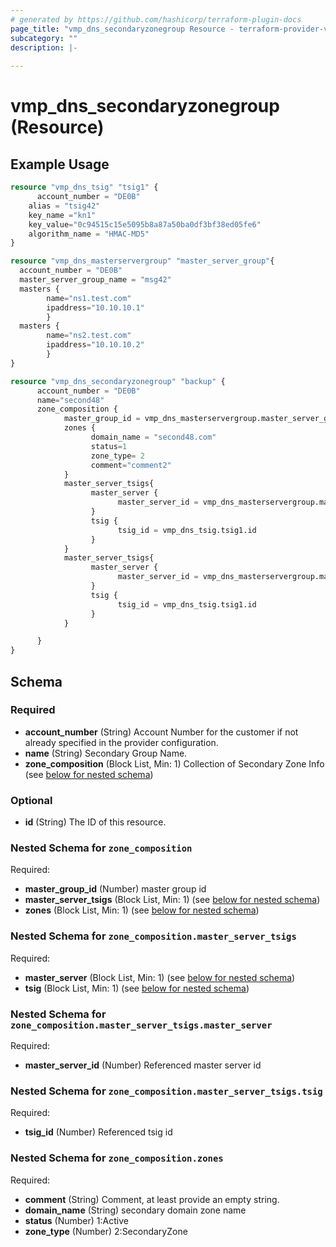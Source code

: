 ```yaml
---
# generated by https://github.com/hashicorp/terraform-plugin-docs
page_title: "vmp_dns_secondaryzonegroup Resource - terraform-provider-vmp"
subcategory: ""
description: |-
  
---
```


# vmp_dns_secondaryzonegroup (Resource)



## Example Usage

```terraform
resource "vmp_dns_tsig" "tsig1" {
      account_number = "DE0B"
	alias = "tsig42"
	key_name ="kn1"
	key_value="0c94515c15e5095b8a87a50ba0df3bf38ed05fe6"
	algorithm_name = "HMAC-MD5"
}

resource "vmp_dns_masterservergroup" "master_server_group"{
  account_number = "DE0B"
  master_server_group_name = "msg42"
  masters {
        name="ns1.test.com"
        ipaddress="10.10.10.1"
        }
  masters {
        name="ns2.test.com"
        ipaddress="10.10.10.2"
        }
}

resource "vmp_dns_secondaryzonegroup" "backup" {
      account_number = "DE0B"
      name="second48"
      zone_composition {
            master_group_id = vmp_dns_masterservergroup.master_server_group.id
            zones {
                  domain_name = "second48.com"
                  status=1
                  zone_type= 2
                  comment="comment2"
            }
            master_server_tsigs{
                  master_server {
                        master_server_id = vmp_dns_masterservergroup.master_server_group.masters[0].id
                  }
                  tsig {
                        tsig_id = vmp_dns_tsig.tsig1.id
                  }
            }
            master_server_tsigs{
                  master_server {
                        master_server_id = vmp_dns_masterservergroup.master_server_group.masters[1].id
                  }
                  tsig {
                        tsig_id = vmp_dns_tsig.tsig1.id
                  }
            }

      }
}
```

<!-- schema generated by tfplugindocs -->
## Schema

### Required

- **account_number** (String) Account Number for the customer if not already specified in the provider configuration.
- **name** (String) Secondary Group Name.
- **zone_composition** (Block List, Min: 1) Collection of Secondary Zone Info (see [below for nested schema](#nestedblock--zone_composition))

### Optional

- **id** (String) The ID of this resource.

<a id="nestedblock--zone_composition"></a>
### Nested Schema for `zone_composition`

Required:

- **master_group_id** (Number) master group id
- **master_server_tsigs** (Block List, Min: 1) (see [below for nested schema](#nestedblock--zone_composition--master_server_tsigs))
- **zones** (Block List, Min: 1) (see [below for nested schema](#nestedblock--zone_composition--zones))

<a id="nestedblock--zone_composition--master_server_tsigs"></a>
### Nested Schema for `zone_composition.master_server_tsigs`

Required:

- **master_server** (Block List, Min: 1) (see [below for nested schema](#nestedblock--zone_composition--master_server_tsigs--master_server))
- **tsig** (Block List, Min: 1) (see [below for nested schema](#nestedblock--zone_composition--master_server_tsigs--tsig))

<a id="nestedblock--zone_composition--master_server_tsigs--master_server"></a>
### Nested Schema for `zone_composition.master_server_tsigs.master_server`

Required:

- **master_server_id** (Number) Referenced master server id


<a id="nestedblock--zone_composition--master_server_tsigs--tsig"></a>
### Nested Schema for `zone_composition.master_server_tsigs.tsig`

Required:

- **tsig_id** (Number) Referenced tsig id



<a id="nestedblock--zone_composition--zones"></a>
### Nested Schema for `zone_composition.zones`

Required:

- **comment** (String) Comment, at least provide an empty string.
- **domain_name** (String) secondary domain zone name
- **status** (Number) 1:Active
- **zone_type** (Number) 2:SecondaryZone


